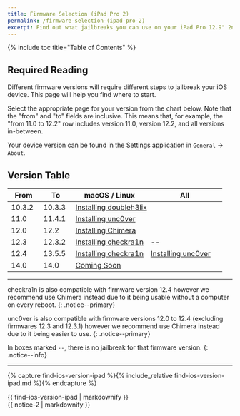 ```yaml
---
title: Firmware Selection (iPad Pro 2)
permalink: /firmware-selection-(ipad-pro-2)
excerpt: Find out what jailbreaks you can use on your iPad Pro 12.9" 2nd Generation or iPad Pro 10.5"
---
```


{% include toc title="Table of Contents" %}

## Required Reading

Different firmware versions will require different steps to jailbreak your iOS device. This page will help you find where to start.

Select the appropriate page for your version from the chart below. Note that the "from" and "to" fields are inclusive. This means that, for example, the "from 11.0 to 12.2" row includes version 11.0, version 12.2, and all versions in-between.

Your device version can be found in the Settings application in `General` -> `About`.

## Version Table

<table class="version_table">
  <colgroup>
    <col span="1" style="width: 15%;">
    <col span="1" style="width: 15%;">
    <col span="1" style="width: 35%;">
    <col span="1" style="width: 35%;">
  </colgroup>
  <thead>
    <tr>
      <th>From</th>
      <th>To</th>
      <th>macOS / Linux</th>
      <th>All</th>
    </tr>
  </thead>
  <tbody>
    <tr>
      <td>10.3.2</td>
      <td>10.3.3</td>
      <td colspan="2"><a href="installing-doubleh3lix">Installing doubleh3lix</a></td>
    </tr>
    <tr>
      <td>11.0</td>
      <td>11.4.1</td>
      <td colspan="2"><a href="installing-unc0ver">Installing unc0ver</a></td>
    </tr>
    <tr>
      <td>12.0</td>
      <td>12.2</td>
      <td colspan="2"><a href="installing-chimera">Installing Chimera</a></td>
    </tr>
    <tr>
      <td>12.3</td>
      <td>12.3.2</td>
      <td><a href="installing-checkra1n">Installing checkra1n</a></td>
      <td>--</td>
    </tr>
     <tr>
      <td>12.4</td>
      <td>13.5.5</td>
      <td><a href="installing-checkra1n">Installing checkra1n</a></td>
      <td><a href="installing-unc0ver">Installing unc0ver</a></td>
    </tr>
    <tr>
      <td>14.0</td>
      <td>14.0</td>
      <td colspan="2" ><a href="https://twitter.com/jamiebishop123/status/1276277675489968128?s=20" target="_blank">Coming Soon</a></td>
    </tr>
  </tbody>
</table>

---

checkra1n is also compatible with firmware version 12.4 however we recommend use Chimera instead due to it being usable without a computer on every reboot.
{: .notice--primary}

unc0ver is also compatible with firmware versions 12.0 to 12.4 (excluding firmwares 12.3 and 12.3.1) however we recommend use Chimera instead due to it being easier to use.
{: .notice--primary}

In boxes marked `--`, there is no jailbreak for that firmware version.
{: .notice--info}

---

{% capture find-ios-version-ipad %}{% include_relative find-ios-version-ipad.md %}{% endcapture %}
<div id="find-ios-version-ipad">{{ find-ios-version-ipad | markdownify }}</div>

<div class="notice">{{ notice-2 | markdownify }}</div>
